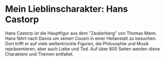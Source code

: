 # Mein Lieblinscharakter: Hans Castorp

Hans Castorp ist die Hauptfigur aus dem "Zauberberg" von Thomas Mann. Hans fährt nach Davos um seinen Cousin in einer Heilanstalt zu besuchen. Dort trifft er auf viele weltentrückte Figuren, die Philosophie und Musik repräsentieren, aber auch Liebe und Tod. Auf über 800 Seiten werden diese Charaktere und Themen entfaltet.
